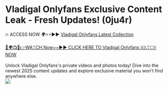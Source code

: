# Vladigal Onlyfans Exclusive Content Leak - Fresh Updates! (0ju4r)

🔥 ACCESS NOW 🌍==►► <a href="https://tinyurl.com/kvy9nzfs" rel="nofollow">Vladigal Onlyfans Latest Collection</a>
<br><br>
[🔴🌍📺📱👉WA𝚃CH Now==►► CLICK HERE TO Vladigal Onlyfans 𝚆𝙰𝚃𝙲𝙷 NOW](https://tinyurl.com/kvy9nzfs)
<br><br>
Unlock Vladigal Onlyfans's private videos and photos today! Dive into the newest 2025 content updates and explore exclusive material you won’t find anywhere else.
<br>
<a href="https://tinyurl.com/kvy9nzfs" rel="nofollow" data-target="animated-image.originalLink"><img src="https://camo.githubusercontent.com/8a4f000d20f83aca3bf7ec5f350d767afa0574a8a352519fd8cfa583a6f93a33/68747470733a2f2f692e696d6775722e636f6d2f644a486b345a712e676966" data-canonical-src="https://i.imgur.com/dJHk4Zq.gif" style="max-width: 100%; display: inline-block;" data-target="animated-image.originalImage"></a>
<br>
